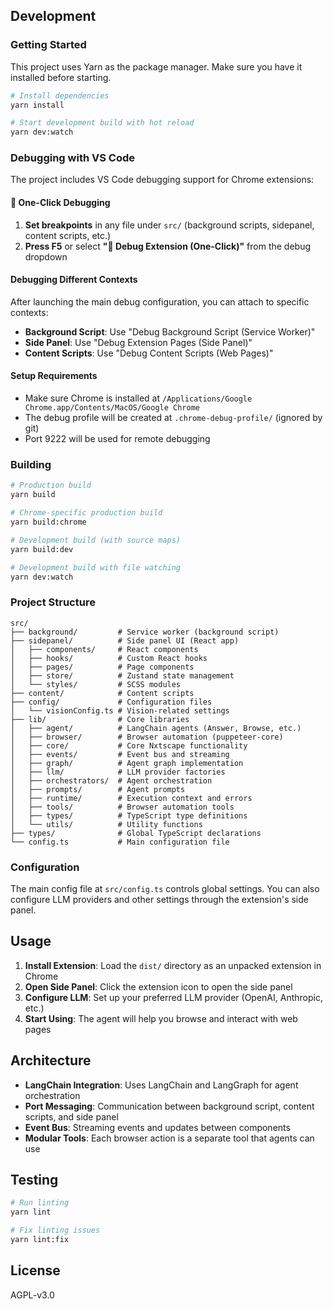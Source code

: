 
## Development

### Getting Started

This project uses Yarn as the package manager. Make sure you have it installed before starting.

```bash
# Install dependencies
yarn install

# Start development build with hot reload
yarn dev:watch
```

### Debugging with VS Code

The project includes VS Code debugging support for Chrome extensions:

#### 🚀 One-Click Debugging

1. **Set breakpoints** in any file under `src/` (background scripts, sidepanel, content scripts, etc.)
2. **Press F5** or select **"🚀 Debug Extension (One-Click)"** from the debug dropdown

#### Debugging Different Contexts

After launching the main debug configuration, you can attach to specific contexts:

- **Background Script**: Use "Debug Background Script (Service Worker)" 
- **Side Panel**: Use "Debug Extension Pages (Side Panel)"
- **Content Scripts**: Use "Debug Content Scripts (Web Pages)"

#### Setup Requirements

- Make sure Chrome is installed at `/Applications/Google Chrome.app/Contents/MacOS/Google Chrome`
- The debug profile will be created at `.chrome-debug-profile/` (ignored by git)
- Port 9222 will be used for remote debugging

### Building

```bash
# Production build
yarn build

# Chrome-specific production build
yarn build:chrome

# Development build (with source maps)
yarn build:dev

# Development build with file watching
yarn dev:watch
```

### Project Structure

```
src/
├── background/         # Service worker (background script)
├── sidepanel/          # Side panel UI (React app)
│   ├── components/     # React components
│   ├── hooks/          # Custom React hooks
│   ├── pages/          # Page components
│   ├── store/          # Zustand state management
│   └── styles/         # SCSS modules
├── content/            # Content scripts
├── config/             # Configuration files
│   └── visionConfig.ts # Vision-related settings
├── lib/                # Core libraries
│   ├── agent/          # LangChain agents (Answer, Browse, etc.)
│   ├── browser/        # Browser automation (puppeteer-core)
│   ├── core/           # Core Nxtscape functionality
│   ├── events/         # Event bus and streaming
│   ├── graph/          # Agent graph implementation
│   ├── llm/            # LLM provider factories
│   ├── orchestrators/  # Agent orchestration
│   ├── prompts/        # Agent prompts
│   ├── runtime/        # Execution context and errors
│   ├── tools/          # Browser automation tools
│   ├── types/          # TypeScript type definitions
│   └── utils/          # Utility functions
├── types/              # Global TypeScript declarations
└── config.ts           # Main configuration file
```

### Configuration

The main config file at `src/config.ts` controls global settings. You can also configure LLM providers and other settings through the extension's side panel.

## Usage

1. **Install Extension**: Load the `dist/` directory as an unpacked extension in Chrome
2. **Open Side Panel**: Click the extension icon to open the side panel
3. **Configure LLM**: Set up your preferred LLM provider (OpenAI, Anthropic, etc.)
4. **Start Using**: The agent will help you browse and interact with web pages

## Architecture

- **LangChain Integration**: Uses LangChain and LangGraph for agent orchestration
- **Port Messaging**: Communication between background script, content scripts, and side panel
- **Event Bus**: Streaming events and updates between components
- **Modular Tools**: Each browser action is a separate tool that agents can use

## Testing

```bash
# Run linting
yarn lint

# Fix linting issues
yarn lint:fix
```

## License

AGPL-v3.0